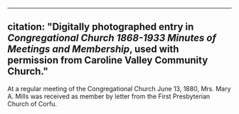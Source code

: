 
---
citation: "Digitally photographed entry in *Congregational Church 1868-1933 Minutes of Meetings and Membership*, used with permission from Caroline Valley Community Church."
---

At a regular meeting of the Congregational Church June 13, 1880, Mrs. Mary A. Mills was received as member by letter from the First Presbyterian Church of Corfu.
